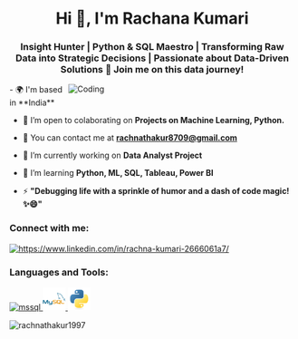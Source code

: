 <h1 align="center">Hi 👋, I'm Rachana Kumari</h1>
<h3 align="center">Insight Hunter | Python & SQL Maestro | Transforming Raw Data into Strategic Decisions | Passionate about Data-Driven Solutions 🚀 Join me on this data journey!</h3>
<img align="right" alt="Coding" width="400" src="https://media.istockphoto.com/id/1364317541/photo/data-scientists-hand-of-programmer-touching-and-analyzing-development-at-various-information.jpg?s=612x612&w=0&k=20&c=mTnPYtYYxbyOdyeBQcu8LIWwD-31SIIfXSd0IEhhpYg=">
- 🌍 I'm based in **India**

- 🤝 I’m open to colaborating on **Projects on Machine Learning, Python.**

- 📧 You can contact me at **rachnathakur8709@gmail.com**

- 🚀 I’m currently working on **Data Analyst Project**

- 🧠 I’m learning **Python, ML, SQL, Tableau, Power BI**

- ⚡ **"Debugging life with a sprinkle of humor and a dash of code magic! ✨😄"**

<h3 align="left">Connect with me:</h3>
<p align="left">
<a href="https://linkedin.com/in/https://www.linkedin.com/in/rachna-kumari-2666061a7/" target="blank"><img align="center" src="https://raw.githubusercontent.com/rahuldkjain/github-profile-readme-generator/master/src/images/icons/Social/linked-in-alt.svg" alt="https://www.linkedin.com/in/rachna-kumari-2666061a7/" height="30" width="40" /></a>
</p>

<h3 align="left">Languages and Tools:</h3>
<p align="left"> <a href="https://www.microsoft.com/en-us/sql-server" target="_blank" rel="noreferrer"> <img src="https://www.svgrepo.com/show/303229/microsoft-sql-server-logo.svg" alt="mssql" width="40" height="40"/> </a> <a href="https://www.mysql.com/" target="_blank" rel="noreferrer"> <img src="https://raw.githubusercontent.com/devicons/devicon/master/icons/mysql/mysql-original-wordmark.svg" alt="mysql" width="40" height="40"/> </a> <a href="https://www.python.org" target="_blank" rel="noreferrer"> <img src="https://raw.githubusercontent.com/devicons/devicon/master/icons/python/python-original.svg" alt="python" width="40" height="40"/> </a> </p>

<p><img align="center" src="https://github-readme-stats.vercel.app/api/top-langs?username=rachnathakur1997&show_icons=true&locale=en&layout=compact" alt="rachnathakur1997" /></p>

